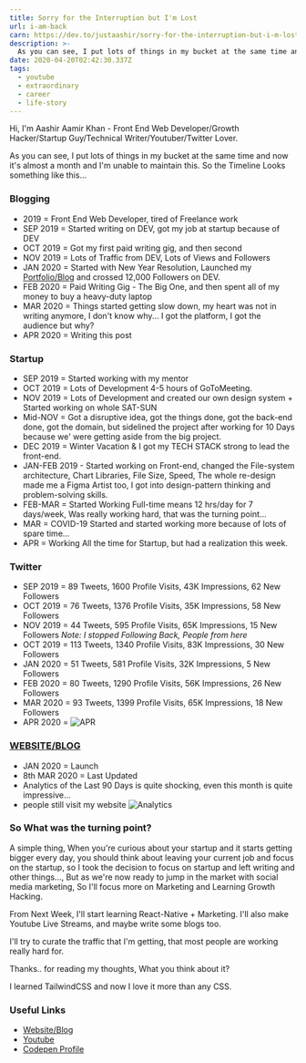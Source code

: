 ```yaml
---
title: Sorry for the Interruption but I'm Lost
url: i-am-back
carn: https://dev.to/justaashir/sorry-for-the-interruption-but-i-m-lost-4n61
description: >-
  As you can see, I put lots of things in my bucket at the same time and now it's almost a month and I'm unable to maintain this. So the Timeline Looks something like this...
date: 2020-04-20T02:42:30.337Z
tags:
  - youtube
  - extraordinary
  - career
  - life-story
---
```

Hi, I'm Aashir Aamir Khan - Front End Web Developer/Growth Hacker/Startup Guy/Technical Writer/Youtuber/Twitter Lover.

As you can see, I put lots of things in my bucket at the same time and now it's almost a month and I'm unable to maintain this. So the Timeline Looks something like this...

### Blogging
- 2019 = Front End Web Developer, tired of Freelance work
- SEP 2019 = Started writing on DEV, got my job at startup because of DEV
- OCT 2019 = Got my first paid writing gig, and then second
- NOV 2019 = Lots of Traffic from DEV, Lots of Views and Followers
- JAN 2020 = Started with New Year Resolution, Launched my [Portfolio/Blog](justaashir.com) and crossed 12,000 Followers on DEV.
- FEB 2020 = Paid Writing Gig - The Big One, and then spent all of my money to buy a heavy-duty laptop
- MAR 2020 = Things started getting slow down, my heart was not in writing anymore, I don't know why...  I got the platform, I got the audience but why?
- APR 2020 = Writing this post

### Startup
- SEP 2019 = Started working with my mentor
- OCT 2019 = Lots of Development 4-5 hours of GoToMeeting.
- NOV 2019 = Lots of Development and created our own design system + Started working on whole SAT-SUN
- Mid-NOV = Got a disruptive idea, got the things done, got the back-end done, got the domain, but sidelined the project after working for 10 Days because we' were getting aside from the big project.
- DEC 2019 = Winter Vacation & I got my TECH STACK strong to lead the front-end.
- JAN-FEB 2019 - Started working on Front-end, changed the File-system architecture, Chart Libraries, File Size, Speed, The whole re-design made me a Figma Artist too, I got into design-pattern thinking and problem-solving skills.
- FEB-MAR = Started Working Full-time means 12 hrs/day for 7 days/week, Was really working hard, that was the turning point...
- MAR = COVID-19 Started and started working more because of lots of spare time...
- APR = Working All the time for Startup, but had a realization this week.

### Twitter
- SEP 2019 = 89 Tweets, 1600 Profile Visits, 43K Impressions, 62 New Followers
- OCT 2019 = 76 Tweets, 1376 Profile Visits, 35K Impressions, 58 New Followers
- NOV 2019 = 44 Tweets, 595 Profile Visits, 65K Impressions, 15 New Followers
*Note: I stopped Following Back, People from here*
- OCT 2019 = 113 Tweets, 1340 Profile Visits, 83K Impressions, 30 New Followers
- JAN 2020 = 51 Tweets, 581 Profile Visits, 32K Impressions, 5 New Followers
- FEB 2020 = 80 Tweets, 1290 Profile Visits, 56K Impressions, 26 New Followers
- MAR 2020 = 93 Tweets, 1399 Profile Visits, 65K Impressions, 18 New Followers
- APR 2020 = ![APR](https://dev-to-uploads.s3.amazonaws.com/i/1fv8makcpe1vqidvjhzj.png)

### [WEBSITE/BLOG](https://www.justaashir.com)
- JAN 2020 = Launch
- 8th MAR 2020 = Last Updated
- Analytics of the Last 90 Days is quite shocking, even this month is quite impressive...
- people still visit my website
![Analytics](https://dev-to-uploads.s3.amazonaws.com/i/smc3379l8r06pgatzoxi.png)


### So What was the turning point?
A simple thing, When you're curious about your startup and it starts getting bigger every day, you should think about leaving your current job and focus on the startup, so I took the decision to focus on startup and left writing and other things..., But as we're now ready to jump in the market with social media marketing, So I'll focus more on Marketing and Learning Growth Hacking.

From Next Week, I'll start learning React-Native + Marketing. I'll also make Youtube Live Streams, and maybe write some blogs too.

I'll try to curate the traffic that I'm getting, that most people are working really hard for.


Thanks.. for reading my thoughts, What you think about it?

I learned TailwindCSS and now I love it more than any CSS.

### Useful Links
 - [Website/Blog](https://www.justaashir.com)
 - [Youtube](https://www.youtube.com/channel/UC3zXkVhnaJfBigCsP6d0QSQ)
 - [Codepen Profile](https://codepen.io/justaashir)
